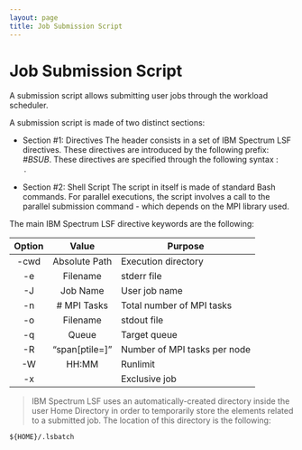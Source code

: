 ```yaml
---
layout: page
title: Job Submission Script
---
```


# Job Submission Script

A submission script allows submitting user jobs through the workload scheduler.

A submission script is made of two distinct sections:
* Section #1: Directives
The header consists in a set of IBM Spectrum LSF directives.
These directives are introduced by the following prefix: *#BSUB*.
These directives are specified through the following syntax : <Option> <Value>.

* Section #2: Shell Script
The script in itself is made of standard Bash commands.
For parallel executions, the script involves a call to the parallel submission command - which depends on the MPI library used.

The main IBM Spectrum LSF directive keywords are the following:

| Option | Value               | Purpose
|:------:|:-------------------:|--------
| -cwd   | Absolute Path       | Execution directory
| -e     | Filename            | stderr file
| -J     | Job Name            | User job name
| -n     | # MPI Tasks         | Total number of MPI tasks
| -o     | Filename            | stdout file
| -q     | Queue               | Target queue
| -R     | “span[ptile=<ppn>]” | Number of MPI tasks per node
| -W     | HH:MM               | Runlimit
| -x     |                     | Exclusive job

> IBM Spectrum LSF uses an automatically-created directory inside the user Home Directory in order to temporarily store the elements related to a submitted job.
The location of this directory is the following:
```
${HOME}/.lsbatch
```
